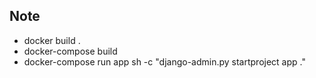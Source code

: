 ## Note

- docker build .
- docker-compose build
- docker-compose run app sh -c "django-admin.py startproject app ."
